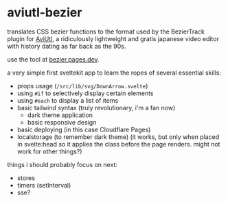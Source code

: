 # aviutl-bezier

translates CSS bezier functions to the format used by the BezierTrack plugin for [AviUtl](https://www.videohelp.com/software/AviUtl), a ridiculously lightweight and gratis japanese video editor with history dating as far back as the 90s.

use the tool at [bezier.pages.dev](https://bezier.pages.dev).

a very simple first sveltekit app to learn the ropes of several essential skills:

- props usage (`/src/lib/svg/DownArrow.svelte`)
- using `#if` to selectively display certain elements
- using `#each` to display a list of items
- basic tailwind syntax (truly revolutionary, i'm a fan now)
  - dark theme application
  - basic responsive design
- basic deploying (in this case Cloudflare Pages)
- localstorage (to remember dark theme) (it works, but only when placed in svelte:head so it applies the class before the page renders. might not work for other things?)

things i should probably focus on next:

- stores
- timers (setInterval)
- sse?